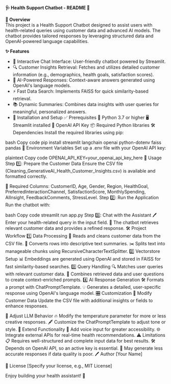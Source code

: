 __🩺 Health Support Chatbot - README 📖__

__🌟 Overview__
</br> This project is a Health Support Chatbot designed to assist users with health-related queries using customer data and advanced AI models. The chatbot provides tailored responses by leveraging structured data and OpenAI-powered language capabilities.

__✨ Features__
- 💬 Interactive Chat Interface: User-friendly chatbot powered by Streamlit.
- 🔍 Customer Insights Retrieval: Fetches and utilizes detailed customer information (e.g., demographics, health goals, satisfaction scores).
- 🤖 AI-Powered Responses: Context-aware answers generated using OpenAI's language models.
- ⚡ Fast Data Search: Implements FAISS for quick similarity-based retrieval.
- 📚 Dynamic Summaries: Combines data insights with user queries for meaningful, personalized answers.
- 🚀 Installation and Setup
✅ Prerequisites
🐍 Python 3.7 or higher
🖥️ Streamlit installed
🔑 OpenAI API Key
📦 Required Python libraries
🛠️ Dependencies
Install the required libraries using pip:

bash
Copy code
pip install streamlit langchain openai python-dotenv faiss pandas
🔐 Environment Variables
Set up a .env file with your OpenAI API key:

plaintext
Copy code
OPENAI_API_KEY=your_openai_api_key_here
🏃 Usage
Step 1️⃣: Prepare the Customer Data
Ensure the CSV file (Cleaning_GenerativeAI_Health_Customer_Insights.csv) is available and formatted correctly.

🔑 Required Columns:
CustomerID, Age, Gender, Region, HealthGoal, PreferredInteractionChannel, SatisfactionScore, MonthlySpending, AIInsight, FeedbackComments, StressLevel.
Step 2️⃣: Run the Application
Run the chatbot with:

bash
Copy code
streamlit run app.py
Step 3️⃣: Chat with the Assistant
🖊️ Enter your health-related query in the input field.
🧠 The chatbot retrieves relevant customer data and provides a refined response.
🛠️ Project Workflow
1️⃣ Data Processing
📄 Reads and cleans customer data from the CSV file.
📝 Converts rows into descriptive text summaries.
✂️ Splits text into manageable chunks using RecursiveCharacterTextSplitter.
2️⃣ Vectorstore Setup
📊 Embeddings are generated using OpenAI and stored in FAISS for fast similarity-based searches.
3️⃣ Query Handling
🔍 Matches user queries with relevant customer data.
🧩 Combines retrieved data and user questions to create context-enriched prompts.
4️⃣ AI Response Generation
🛠️ Formats a prompt with ChatPromptTemplate.
💡 Generates a detailed, user-specific response using OpenAI's language model.
🎛️ Customization
🔄 Modify Customer Data
Update the CSV file with additional insights or fields to enhance responses.

🎨 Adjust LLM Behavior
🔥 Modify the temperature parameter for more or less creative responses.
🖋️ Customize the ChatPromptTemplate to adjust tone or style.
🧩 Extend Functionality
🎤 Add voice input for greater accessibility.
🌐 Integrate external APIs for real-time health recommendations.
⚠️ Limitations
📋 Requires well-structured and complete input data for best results.
🛠️ Depends on OpenAI API, so an active key is essential.
🤔 May generate less accurate responses if data quality is poor.
🖊️ Author
[Your Name]

📜 License
[Specify your license, e.g., MIT License]

Enjoy building your health assistant! 🌟







